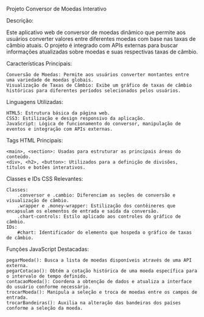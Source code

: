Projeto Conversor de Moedas Interativo

Descrição:

Este aplicativo web de conversor de moedas dinâmico que permite aos usuários converter valores entre diferentes moedas com base nas taxas de câmbio atuais. O projeto é integrado com APIs externas para buscar informações atualizadas sobre moedas e suas respectivas taxas de câmbio.

Características Principais:

    Conversão de Moedas: Permite aos usuários converter montantes entre uma variedade de moedas globais.
    Visualização de Taxas de Câmbio: Exibe um gráfico de taxas de câmbio históricas para diferentes períodos selecionados pelos usuários.

Linguagens Utilizadas:

    HTML5: Estrutura básica da página web.
    CSS3: Estilização e design responsivo da aplicação.
    JavaScript: Lógica de funcionamento do conversor, manipulação de eventos e integração com APIs externas.

Tags HTML Principais:

    <main>, <section>: Usadas para estruturar as principais áreas do conteúdo.
    <div>, <h2>, <button>: Utilizados para a definição de divisões, títulos e botões interativos.

Classes e IDs CSS Relevantes:

    Classes:
        .conversor e .cambio: Diferenciam as seções de conversão e visualização de câmbio.
        .wrapper e .money-wrapper: Estilização dos contêineres que encapsulam os elementos de entrada e saída da conversão.
        .chart-controls: Estilo aplicado aos controles do gráfico de câmbio.
    IDs:
        #chart: Identificador do elemento que hospeda o gráfico de taxas de câmbio.

Funções JavaScript Destacadas:

    pegarMoeda(): Busca a lista de moedas disponíveis através de uma API externa.
    pegarCotacao(): Obtém a cotação histórica de uma moeda específica para o intervalo de tempo definido.
    contacaoMoeda(): Coordena a obtenção de dados e atualiza a interface do usuário conforme necessário.
    trocarMoeda(): Manipula a seleção e troca de moedas entre os campos de entrada.
    trocarBandeiras(): Auxilia na alteração das bandeiras dos países conforme a seleção da moeda.